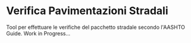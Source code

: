 # Verifica Pavimentazioni Stradali
Tool per effettuare le verifiche del pacchetto stradale secondo l'AASHTO Guide.
Work in Progress...
